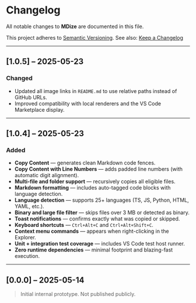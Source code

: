 # Changelog

All notable changes to **MDize** are documented in this file.

This project adheres to [Semantic Versioning](https://semver.org/).
See also: [Keep a Changelog](https://keepachangelog.com/)

---

## [1.0.5] – 2025-05-23

### Changed
- Updated all image links in `README.md` to use relative paths instead of GitHub URLs.
- Improved compatibility with local renderers and the VS Code Marketplace display.

---

## [1.0.4] – 2025-05-23

### Added
- **Copy Content** — generates clean Markdown code fences.
- **Copy Content with Line Numbers** — adds padded line numbers (with automatic digit alignment).
- **Multi-file and folder support** — recursively copies all eligible files.
- **Markdown formatting** — includes auto-tagged code blocks with language detection.
- **Language detection** — supports 25+ languages (TS, JS, Python, HTML, YAML, etc.).
- **Binary and large file filter** — skips files over 3 MB or detected as binary.
- **Toast notifications** — confirms exactly what was copied or skipped.
- **Keyboard shortcuts** — `Ctrl+Alt+C` and `Ctrl+Alt+Shift+C`.
- **Context menu commands** — appears when right-clicking in the Explorer.
- **Unit + integration test coverage** — includes VS Code test host runner.
- **Zero runtime dependencies** — minimal footprint and blazing-fast execution.

---

## [0.0.0] – 2025-05-14

> Initial internal prototype.
> Not published publicly.
